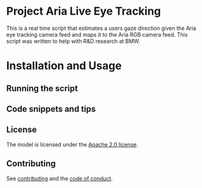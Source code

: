 # Project Aria Live Eye Tracking

This is a real time script that estimates a users gaze direction given the Aria eye tracking camera feed and maps it to the Aria RGB camera feed. This script was written to help with R&D research at BMW.

# Installation and Usage

## Running the script

## Code snippets and tips

## License

The model is licensed under the [Apache 2.0 license](LICENSE).

## Contributing

See [contributing](CONTRIBUTING.md) and the [code of conduct](CODE_OF_CONDUCT.md).
